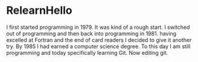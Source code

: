 # RelearnHello

I first started programming in 1979. It was kind of a rough start. I switched out of programming and then back into programming in 1981. having excelled at Fortran and the end of card readers I decided to give it another try. By 1985 I had earned a computer science degree. To this day I am still programming and today specifically learning Git. Now editing git.
